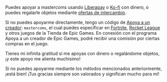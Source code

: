 Puedes apoyar a mastercoms usando [Liberapay](https://liberapay.com/mastercoms/) o [Ko-fi](https://ko-fi.com/mastercoms) con dinero, o puedes regalarle objetos mediante [ofertas de intercambio](https://steamcommunity.com/tradeoffer/new/?partner=85845165&token=M9cQHh8N).

Si no puedes apoyarme directamente, tengo un código de [Apoya a un creador](https://www.epicgames.com/fortnite/es-MX/news/support-a-creator-faq): `mastercoms`, el cual puedes específicar en [Fortnite](https://www.epicgames.com/fortnite/es-MX/news/support-a-creator-faq), [Rocket League](https://www.rocketleague.com/es-es/support-a-creator/)
y otros juegos de la Tienda de Epic Games. En conexión con el programa Apoya a un creador de Epic Games, podré recibir una comisión por ciertas compras en el juego.

<!-- You can use Ko-fi to get [a config commission](https://ko-fi.com/mastercoms/commissions), where I personally tune a config exactly to your preferences and PC setup. I can also do this with a trade for 3 keys. There is also an addon where I can do advanced scripting at your request (6 keys if paying with a trade). -->

<!-- Finally, you can buy early access to the config for a month through [Ko-fi](https://ko-fi.com/mastercoms/shop). This will give you access to more frequent updates released throughout the month, rather than the monthly stable releases of the config. -->

Tienes mi infinita gratitud si me apoyas con dinero o regalándome objetos, ¡y este apoyo me alienta muchísimo!

Si no puedes apoyarme mediante los métodos mencionados anteriormente, ¡está bien! ¡Tus gracias siempre son valorados y significan mucho para mí!
